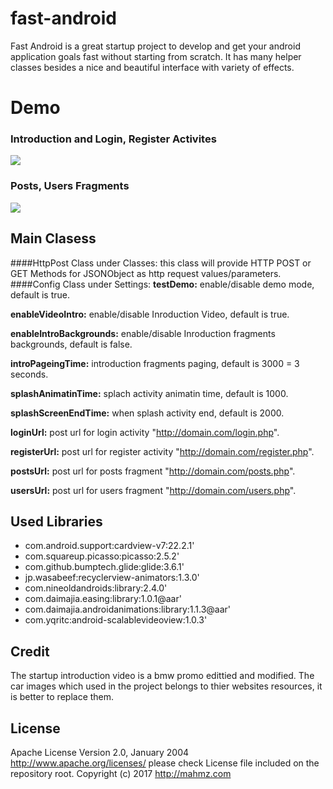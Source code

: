 # fast-android
Fast Android is a great startup project to develop and get your android application goals fast without starting from scratch. It has many helper classes besides a nice and beautiful interface with variety of effects.

# Demo
### Introduction and Login, Register Activites
![](https://github.com/mahmz/fast-android/blob/master/demo/Intro.gif)

### Posts, Users Fragments
![](https://github.com/mahmz/fast-android/blob/master/demo/PostsUsers.gif)



## Main Clasess
####HttpPost Class under Classes:
this class will provide HTTP POST or GET Methods for JSONObject as http request values/parameters.
####Config Class under Settings:
**testDemo:** enable/disable demo mode, default is true.

**enableVideoIntro:** enable/disable Inroduction Video, default is true.

**enableIntroBackgrounds:** enable/disable Inroduction fragments backgrounds, default is false.

**introPageingTime:** introduction fragments paging, default is 3000 = 3 seconds.

**splashAnimatinTime:** splach activity animatin time, default is 1000.

**splashScreenEndTime:** when splash activity end, default is 2000.

**loginUrl:** post url for login activity "http://domain.com/login.php".

**registerUrl:** post url for register activity "http://domain.com/register.php".

**postsUrl:** post url for posts fragment "http://domain.com/posts.php".

**usersUrl:** post url for users fragment "http://domain.com/users.php".

## Used Libraries
- com.android.support:cardview-v7:22.2.1'
- com.squareup.picasso:picasso:2.5.2'
- com.github.bumptech.glide:glide:3.6.1'
- jp.wasabeef:recyclerview-animators:1.3.0'
- com.nineoldandroids:library:2.4.0'
- com.daimajia.easing:library:1.0.1@aar'
- com.daimajia.androidanimations:library:1.1.3@aar'
- com.yqritc:android-scalablevideoview:1.0.3'

## Credit
The startup introduction video is a bmw promo edittied and modified.
The car images which used in the project belongs to thier websites resources, it is better to replace them.

## License
Apache License
Version 2.0, January 2004
http://www.apache.org/licenses/
please check License file included on the repository root.
Copyright (c) 2017 http://mahmz.com







